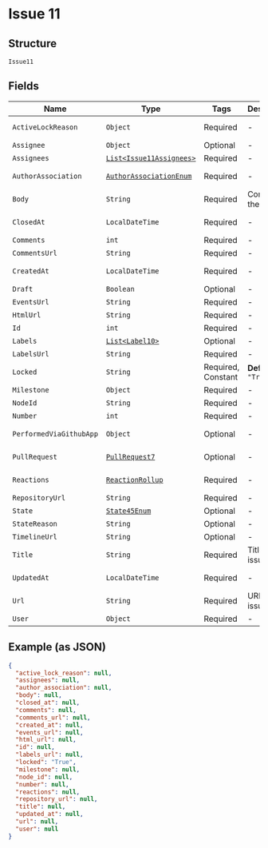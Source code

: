 
# Issue 11

## Structure

`Issue11`

## Fields

| Name | Type | Tags | Description | Getter | Setter |
|  --- | --- | --- | --- | --- | --- |
| `ActiveLockReason` | `Object` | Required | - | Object getActiveLockReason() | setActiveLockReason(Object activeLockReason) |
| `Assignee` | `Object` | Optional | - | Object getAssignee() | setAssignee(Object assignee) |
| `Assignees` | [`List<Issue11Assignees>`]($m/Issue11Assignees) | Required | - | List<Issue11Assignees> getAssignees() | setAssignees(List<Issue11Assignees> assignees) |
| `AuthorAssociation` | [`AuthorAssociationEnum`](../../doc/models/author-association-enum.md) | Required | - | AuthorAssociationEnum getAuthorAssociation() | setAuthorAssociation(AuthorAssociationEnum authorAssociation) |
| `Body` | `String` | Required | Contents of the issue | String getBody() | setBody(String body) |
| `ClosedAt` | `LocalDateTime` | Required | - | LocalDateTime getClosedAt() | setClosedAt(LocalDateTime closedAt) |
| `Comments` | `int` | Required | - | int getComments() | setComments(int comments) |
| `CommentsUrl` | `String` | Required | - | String getCommentsUrl() | setCommentsUrl(String commentsUrl) |
| `CreatedAt` | `LocalDateTime` | Required | - | LocalDateTime getCreatedAt() | setCreatedAt(LocalDateTime createdAt) |
| `Draft` | `Boolean` | Optional | - | Boolean getDraft() | setDraft(Boolean draft) |
| `EventsUrl` | `String` | Required | - | String getEventsUrl() | setEventsUrl(String eventsUrl) |
| `HtmlUrl` | `String` | Required | - | String getHtmlUrl() | setHtmlUrl(String htmlUrl) |
| `Id` | `int` | Required | - | int getId() | setId(int id) |
| `Labels` | [`List<Label10>`](../../doc/models/label-10.md) | Optional | - | List<Label10> getLabels() | setLabels(List<Label10> labels) |
| `LabelsUrl` | `String` | Required | - | String getLabelsUrl() | setLabelsUrl(String labelsUrl) |
| `Locked` | `String` | Required, Constant | **Default**: `"True"` | String getLocked() | setLocked(String locked) |
| `Milestone` | `Object` | Required | - | Object getMilestone() | setMilestone(Object milestone) |
| `NodeId` | `String` | Required | - | String getNodeId() | setNodeId(String nodeId) |
| `Number` | `int` | Required | - | int getNumber() | setNumber(int number) |
| `PerformedViaGithubApp` | `Object` | Optional | - | Object getPerformedViaGithubApp() | setPerformedViaGithubApp(Object performedViaGithubApp) |
| `PullRequest` | [`PullRequest7`](../../doc/models/pull-request-7.md) | Optional | - | PullRequest7 getPullRequest() | setPullRequest(PullRequest7 pullRequest) |
| `Reactions` | [`ReactionRollup`](../../doc/models/reaction-rollup.md) | Required | - | ReactionRollup getReactions() | setReactions(ReactionRollup reactions) |
| `RepositoryUrl` | `String` | Required | - | String getRepositoryUrl() | setRepositoryUrl(String repositoryUrl) |
| `State` | [`State45Enum`](../../doc/models/state-45-enum.md) | Optional | - | State45Enum getState() | setState(State45Enum state) |
| `StateReason` | `String` | Optional | - | String getStateReason() | setStateReason(String stateReason) |
| `TimelineUrl` | `String` | Optional | - | String getTimelineUrl() | setTimelineUrl(String timelineUrl) |
| `Title` | `String` | Required | Title of the issue | String getTitle() | setTitle(String title) |
| `UpdatedAt` | `LocalDateTime` | Required | - | LocalDateTime getUpdatedAt() | setUpdatedAt(LocalDateTime updatedAt) |
| `Url` | `String` | Required | URL for the issue | String getUrl() | setUrl(String url) |
| `User` | `Object` | Required | - | Object getUser() | setUser(Object user) |

## Example (as JSON)

```json
{
  "active_lock_reason": null,
  "assignees": null,
  "author_association": null,
  "body": null,
  "closed_at": null,
  "comments": null,
  "comments_url": null,
  "created_at": null,
  "events_url": null,
  "html_url": null,
  "id": null,
  "labels_url": null,
  "locked": "True",
  "milestone": null,
  "node_id": null,
  "number": null,
  "reactions": null,
  "repository_url": null,
  "title": null,
  "updated_at": null,
  "url": null,
  "user": null
}
```

